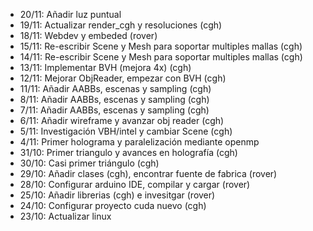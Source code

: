 - 20/11: Añadir luz puntual
- 19/11: Actualizar render_cgh y resoluciones (cgh) 
- 18/11: Webdev y embeded (rover)
- 15/11: Re-escribir Scene y Mesh para soportar multiples mallas (cgh)
- 14/11: Re-escribir Scene y Mesh para soportar multiples mallas (cgh)
- 13/11: Implementar BVH (mejora 4x) (cgh)
- 12/11: Mejorar ObjReader, empezar con BVH (cgh)
- 11/11: Añadir AABBs, escenas y sampling (cgh)
- 8/11: Añadir AABBs, escenas y sampling (cgh)
- 7/11: Añadir AABBs, escenas y sampling (cgh)
- 6/11: Añadir wireframe y avanzar obj reader (cgh)
- 5/11: Investigación VBH/intel y cambiar Scene (cgh)
- 4/11: Primer holograma y paralelización mediante openmp
- 31/10: Primer triangulo y avances en holografía (cgh)
- 30/10: Casi primer triángulo (cgh)
- 29/10: Añadir clases (cgh), encontrar fuente de fabrica (rover)
- 28/10: Configurar arduino IDE, compilar y cargar (rover)
- 25/10: Añadir librerias (cgh) e invesitgar (rover)
- 24/10: Configurar proyecto cuda nuevo (cgh)
- 23/10: Actualizar linux
